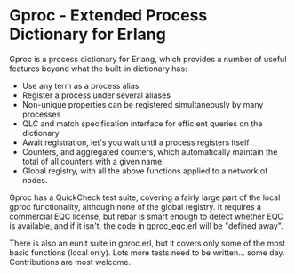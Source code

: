 Gproc - Extended Process Dictionary for Erlang
==============================================

Gproc is a process dictionary for Erlang, which provides a number of useful features beyond what the built-in dictionary has:

* Use any term as a process alias
* Register a process under several aliases
* Non-unique properties can be registered simultaneously by many processes
* QLC and match specification interface for efficient queries on the 
  dictionary
* Await registration, let's you wait until a process registers itself
* Counters, and aggregated counters, which automatically maintain the 
  total of all counters with a given name.
* Global registry, with all the above functions applied to a network of nodes.

Gproc has a QuickCheck test suite, covering a fairly large part of the local gproc functionality, although none of the global registry. It requires a commercial EQC license, but rebar is smart enough to detect whether EQC is available, and if it isn't, the code in gproc_eqc.erl will be "defined away".

There is also an eunit suite in gproc.erl, but it covers only some of the most basic functions (local only). Lots more tests need to be written... some day. Contributions are most welcome.
